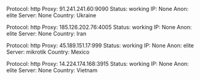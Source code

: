 Protocol: http
Proxy: 91.241.241.60:9090
Status: working
IP: None
Anon: elite
Server: None
Country: Ukraine

Protocol: http
Proxy: 185.126.202.76:4005
Status: working
IP: None
Anon: elite
Server: None
Country: Iran

Protocol: http
Proxy: 45.189.151.17:999
Status: working
IP: None
Anon: elite
Server: mikrotik
Country: Mexico

Protocol: http
Proxy: 14.224.174.168:3915
Status: working
IP: None
Anon: elite
Server: None
Country: Vietnam

